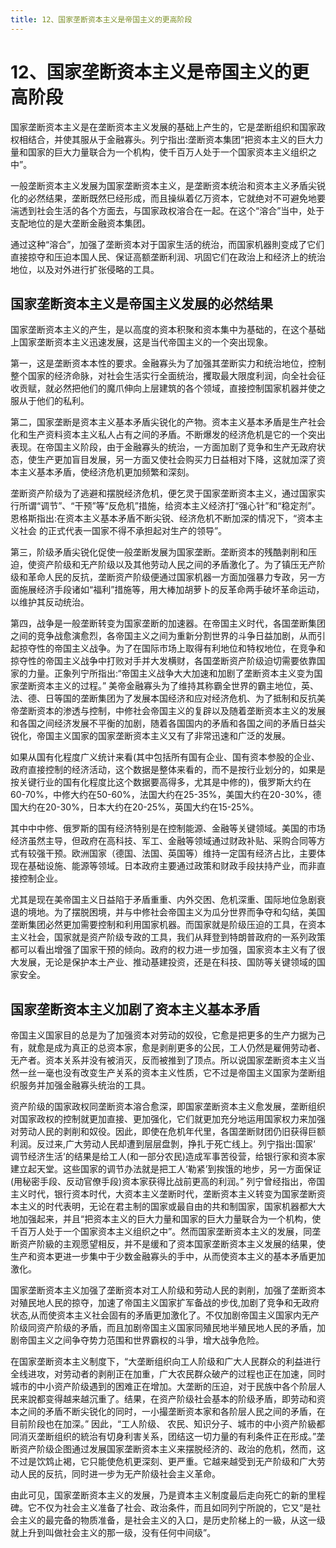 ```yaml
---
title: 12、国家垄断资本主义是帝国主义的更高阶段
---
```


# 12、国家垄断资本主义是帝国主义的更高阶段
国家垄断资本主义是在垄断资本主义发展的基础上产生的，它是垄断组织和国家政权相结合，并使其服从于金融寡头。列宁指出:垄断资本集团“把资本主义的巨大力量和国家的巨大力量联合为一个机构，使千百万人处于一个国家资本主义组织之中”。

一般垄断资本主义发展为国家垄断资本主义，是垄断资本统治和资本主义矛盾尖锐化的必然结果，垄断既然巳经形成，而且操纵着亿万资本，它就绝对不可避免地要湍透到社会生活的各个方面去，与国家政权溶合在一起。在这个“溶合”当中，处于支配地位的是大垄断金融资本集团。

通过这种“溶合”，加强了垄断资本对于国家生活的统治，而国家机器則变成了它们直接掠夺和压迫本国人民、保证高额垄断利润、巩固它们在政治上和经济上的统治地位，以及对外进行扩张侵略的工具。

## 国家垄断资本主义是帝国主义发展的必然结果

国家垄断资本主义的产生，是以高度的资本积聚和资本集中为基础的，在这个基础上国家垄断资本主义迅速发展，这是当代帝国主义的一个突出现象。

第一，这是垄断资本本性的要求。金融寡头为了加强其垄断实力和统治地位，控制整个国家的经济命脉，对社会生活实行全面统治，攫取最大限度利润，向全社会征收贡赋，就必然把他们的魔爪伸向上层建筑的各个领域，直接控制国家机器并使之服从于他们的私利。

第二，国家垄断是资本主义基本矛盾尖锐化的产物。资本主义基本矛盾是生产社会化和生产资料资本主义私人占有之间的矛盾。不断爆发的经济危机是它的一个突出表现。在帝国主义阶段，由于金融寡头的统治，一方面加剧了竞争和生产无政府状态，使生产更加盲目发展，另一方面又使社会购买力日益相对下降，这就加深了资本主义基本矛盾，使经济危机更加频繁和深刻。

垄断资产阶级为了逃避和摆脱经济危机，便乞灵于国家垄断资本主义，通过国家实行所谓“调节”、“干预”等“反危机”措施，给资本主义经济打“强心针”和“稳定剂”。恩格斯指出:在资本主义基本矛盾不断尖锐、经济危机不断加深的情况下，“资本主义社会 的正式代表一国家不得不承担起对生产的领导”。

第三，阶级矛盾尖锐化促使一般垄断发展为国家垄断。垄断资本的残酷剥削和压迫，使资产阶级和无产阶级以及其他劳动人民之间的矛盾激化了。为了镇压无产阶级和革命人民的反抗，垄断资产阶级便通过国家机器一方面加强暴力专政，另一方面施展经济手段诸如“福利”措施等，用大棒加胡萝卜的反革命两手破坏革命运动，以维护其反动统治。

第四，战争是一般垄断转变为国家垄断的加速器。在帝国主义时代，各国垄断集团之间的竞争战愈演愈烈，各帝国主义之间为重新分割世界的斗争日益加剧，从而引起掠夺性的帝国主义战争。为了在国际市场上取得有利地位和特权地位，在竞争和掠夺性的帝国主义战争中打败对手并大发横财，各国垄断资产阶级迫切需要依靠国家的力量。正象列宁所指出:“帝国主义战争大大加速和加剧了垄断资本主义变为国家垄断资本主义的过程。”
美帝金融寡头为了维持其称霸全世界的霸主地位，英、法、德、日等国的垄断集团为了发展本国经济和应对经济危机、为了抵制和反抗美帝垄断资本的渗透与控制，中修社会帝国主义的复辟以及随着垄断资本主义的发展和各国之间经济发展不平衡的加剧，随着各国国内的矛盾和各国之间的矛盾日益尖锐化，帝国主义国家的国家垄断资本主义又有了非常迅速和广泛的发展。

如果从国有化程度广义统计来看(其中包括所有国有企业、国有资本参股的企业、政府直接控制的经济活动，这个数据是整体来看的，而不是按行业划分的，如果是按关键行业的国有化程度比这个数据要高得多，尤其是中修的)，俄罗斯大约在60-70%，中修大约在50-60%，法国大约在25-35%，美国大约在20-30%，德国大约在20-30%，日本大约在20-25%，英国大约在15-25%。

其中中中修、俄罗斯的国有经济特别是在控制能源、金融等关键领域。美国的市场经济虽然主导，但政府在高科技、军工、金融等领域通过财政补贴、采购合同等方式有较强干预。欧洲国家（德国、法国、英国等）维持一定国有经济占比，主要体现在基础设施、能源等领域。日本政府主要通过政策和财政手段扶持产业，而非直接控制企业。

尤其是现在美帝国主义日益陷于矛盾重重、内外交困、危机深重、国际地位急剧衰退的境地。为了摆脱困境，并与中修社会帝国主义为瓜分世界而争夺和勾结，美国垄断集团必然更加需要控制和利用国家机器。而国家就是阶级压迫的工具，在资本主义社会，国家就是资产阶级专政的工具，我们从拜登到特朗普政府的一系列政策都可以看出增强了国家干预的倾向。政府的权力进一步加强，国家资本主义有了很大发展，无论是保护本土产业、推动基建投资，还是在科技、国防等关键领域的国家安全。

## 国家垄断资本主义加剧了资本主义基本矛盾

帝国主义国家目的总是为了加强资本对劳动的奴役，它愈是把更多的生产力据为己有，就愈是成为真正的总资本家，愈是剥削更多的公民，工人仍然是雇佣劳动者、无产者。资本关系并没有被消灭，反而被推到了顶点。所以说国家垄断资本主义当然一丝一毫也没有改变生产关系的资本主义性质，它不过是帝国主义国家为垄断组织服务并加强金融寡头统治的工具。

资产阶级的国家政权同垄断资本溶合愈深，即国家垄断资本主义愈发展，垄断组织对国家政权的控制就更加直接、更加强化，它们就更加充分地运用国家权力来加强对劳动人民的剥削和奴役。因此，即使在危机年代里，各国垄断财团仍旧获得巨额利润。反过来,广大劳动人民却遭到层层盘剝，挣扎于死亡线上。列宁指出:国家‘ 调节经济生活’的结果是给工人(和一部分农民)造成军事苦役营，给银行家和资本家建立起天堂。这些国家的调节办法就是把工人‘勒紧’到挨饿的地步，另一方面保证(用秘密手段、反动官僚手段)资本家获得比战前更高的利润。”
列宁曾经指出，帝国主义时代，银行资本时代，大资本主义垄断时代，垄断资本主义转变为国家垄断资本主义的时代表明，无论在君主制的国家或最自由的共和制国家，国家机器都大大地加强起来，并且“把资本主义的巨大力量和国家的巨大力量联合为一个机构，使千百万人处于一个国家资本主义组织之中”。然而国家垄断资本主义的发展，同垄断资产阶級的主观愿望相反，并不是缓和了资本国家垄断资本主义发展的结果，使生产和资本更进一步集中于少数金融寡头的手中，从而使资本主义的基本矛盾更加激化。

国家垄断资本主义加强了垄断资本对工人阶级和劳动人民的剥削，加强了垄断资本对殖民地人民的掠夺，加速了帝国主义国家扩军备战的步伐,加剧了竞争和无政府状态,从而使资本主义社会固有的矛盾更加激化了。不仅加剧帝国主义国家内无产阶级同资产阶级的矛盾，而且加剧帝国主义国家同殖民地半殖民地人民的矛盾，加剧帝国主义之间争夺势力范围和世界霸权的斗爭，增大战争危险。

在国家垄断资本主义制度下，“大垄断组织向工人阶级和广大人民群众的利益进行全线进攻，对劳动者的剥削正在加重，广大农民群众破产的过程也正在加速，同时城市的中小资产阶级遇到的困难正在增加。大垄断的压迫，对于民族中各个阶层人民来說都变得越来越沉重了。结果，在资产阶级社会基本的阶级矛盾，即劳动和资本之间的矛盾不断尖锐化的同时，一小撮垄断资本家和各阶层人民之间的矛盾，在目前阶段也在加深。”
因此，“工人阶级、 农民、知识分子、城市的中小资产阶級都同消灭垄断组织的統治有切身利害关系，团结这一切力量的有利条件正在形成。”垄断资产阶级企图通过发展国家垄断资本主义来摆脱经济的、政治的危机，然而，这不过是饮鸩止褐，它只能使危机更深刻、更严重。它越来越受到无产阶级和广大劳动人民的反抗，同时进一步为无产阶级社会主义革命。

由此可见，国家垄断资本主义的发展，乃是資本主义制度最后走向死亡的新的里程碑。它不仅为社会主义准备了社会、政治条件，而且如同列宁所說的，它又“是社会主义的最完备的物质准备，是社会主义的入口，是历史阶梯上的一級，从这一级就上升到叫做社会主义的那一级，没有任何中间级”。

